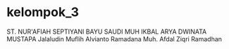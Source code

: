 # kelompok_3
ST. NUR'AFIAH
SEPTIYANI BAYU SAUDI
MUH IKBAL
ARYA DWINATA MUSTAPA
Jalaludin Muflih
Alvianto Ramadana
Muh. Afdal Ziqri Ramadhan
